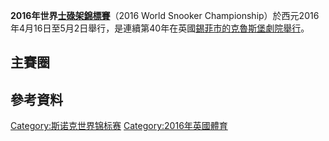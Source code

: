 **2016年世界[士碌架錦標賽](../Page/士碌架.md "wikilink")**（2016 World Snooker
Championship）於西元2016年4月16日至5月2日舉行，是連續第40年在英國[錫菲市的](../Page/雪菲爾.md "wikilink")[克魯斯堡劇院舉行](../Page/克鲁西布剧院.md "wikilink")。

## 主賽圈

## 參考資料

[Category:斯诺克世界锦标赛](https://zh.wikipedia.org/wiki/Category:斯诺克世界锦标赛 "wikilink")
[Category:2016年英國體育](https://zh.wikipedia.org/wiki/Category:2016年英國體育 "wikilink")